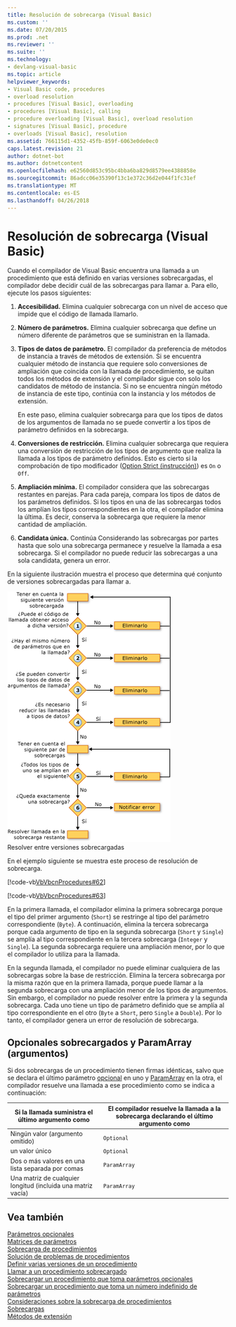 ```yaml
---
title: Resolución de sobrecarga (Visual Basic)
ms.custom: ''
ms.date: 07/20/2015
ms.prod: .net
ms.reviewer: ''
ms.suite: ''
ms.technology:
- devlang-visual-basic
ms.topic: article
helpviewer_keywords:
- Visual Basic code, procedures
- overload resolution
- procedures [Visual Basic], overloading
- procedures [Visual Basic], calling
- procedure overloading [Visual Basic], overload resolution
- signatures [Visual Basic], procedure
- overloads [Visual Basic], resolution
ms.assetid: 766115d1-4352-45fb-859f-6063e0de0ec0
caps.latest.revision: 21
author: dotnet-bot
ms.author: dotnetcontent
ms.openlocfilehash: e62560d853c95bc4bba6ba829d8579ee4388858e
ms.sourcegitcommit: 86adcc06e35390f13c1e372c36d2e044f1fc31ef
ms.translationtype: MT
ms.contentlocale: es-ES
ms.lasthandoff: 04/26/2018
---
```

# <a name="overload-resolution-visual-basic"></a>Resolución de sobrecarga (Visual Basic)
Cuando el compilador de Visual Basic encuentra una llamada a un procedimiento que está definido en varias versiones sobrecargadas, el compilador debe decidir cuál de las sobrecargas para llamar a. Para ello, ejecute los pasos siguientes:  
  
1.  **Accesibilidad.** Elimina cualquier sobrecarga con un nivel de acceso que impide que el código de llamada llamarlo.  
  
2.  **Número de parámetros.** Elimina cualquier sobrecarga que define un número diferente de parámetros que se suministran en la llamada.  
  
3.  **Tipos de datos de parámetro.** El compilador da preferencia de métodos de instancia a través de métodos de extensión. Si se encuentra cualquier método de instancia que requiere solo conversiones de ampliación que coincida con la llamada de procedimiento, se quitan todos los métodos de extensión y el compilador sigue con solo los candidatos de método de instancia. Si no se encuentra ningún método de instancia de este tipo, continúa con la instancia y los métodos de extensión.  
  
     En este paso, elimina cualquier sobrecarga para que los tipos de datos de los argumentos de llamada no se puede convertir a los tipos de parámetro definidos en la sobrecarga.  
  
4.  **Conversiones de restricción.** Elimina cualquier sobrecarga que requiera una conversión de restricción de los tipos de argumento que realiza la llamada a los tipos de parámetro definidos. Esto es cierto si la comprobación de tipo modificador ([Option Strict (instrucción)](../../../../visual-basic/language-reference/statements/option-strict-statement.md)) es `On` o `Off`.  
  
5.  **Ampliación mínima.** El compilador considera que las sobrecargas restantes en parejas. Para cada pareja, compara los tipos de datos de los parámetros definidos. Si los tipos en una de las sobrecargas todos los amplían los tipos correspondientes en la otra, el compilador elimina la última. Es decir, conserva la sobrecarga que requiere la menor cantidad de ampliación.  
  
6.  **Candidata única.** Continúa Considerando las sobrecargas por partes hasta que solo una sobrecarga permanece y resuelve la llamada a esa sobrecarga. Si el compilador no puede reducir las sobrecargas a una sola candidata, genera un error.  
  
 En la siguiente ilustración muestra el proceso que determina qué conjunto de versiones sobrecargadas para llamar a.  
  
 ![Diagrama de flujo del proceso de resolución de sobrecarga](./media/overloadres.gif "OverloadRes")  
Resolver entre versiones sobrecargadas  
  
 En el ejemplo siguiente se muestra este proceso de resolución de sobrecarga.  
  
 [!code-vb[VbVbcnProcedures#62](./codesnippet/VisualBasic/overload-resolution_1.vb)]  
  
 [!code-vb[VbVbcnProcedures#63](./codesnippet/VisualBasic/overload-resolution_2.vb)]  
  
 En la primera llamada, el compilador elimina la primera sobrecarga porque el tipo del primer argumento (`Short`) se restringe al tipo del parámetro correspondiente (`Byte`). A continuación, elimina la tercera sobrecarga porque cada argumento de tipo en la segunda sobrecarga (`Short` y `Single`) se amplía al tipo correspondiente en la tercera sobrecarga (`Integer` y `Single`). La segunda sobrecarga requiere una ampliación menor, por lo que el compilador lo utiliza para la llamada.  
  
 En la segunda llamada, el compilador no puede eliminar cualquiera de las sobrecargas sobre la base de restricción. Elimina la tercera sobrecarga por la misma razón que en la primera llamada, porque puede llamar a la segunda sobrecarga con una ampliación menor de los tipos de argumentos. Sin embargo, el compilador no puede resolver entre la primera y la segunda sobrecarga. Cada uno tiene un tipo de parámetro definido que se amplía al tipo correspondiente en el otro (`Byte` a `Short`, pero `Single` a `Double`). Por lo tanto, el compilador genera un error de resolución de sobrecarga.  
  
## <a name="overloaded-optional-and-paramarray-arguments"></a>Opcionales sobrecargados y ParamArray (argumentos)  
 Si dos sobrecargas de un procedimiento tienen firmas idénticas, salvo que se declara el último parámetro [opcional](../../../../visual-basic/language-reference/modifiers/optional.md) en uno y [ParamArray](../../../../visual-basic/language-reference/modifiers/paramarray.md) en la otra, el compilador resuelve una llamada a ese procedimiento como se indica a continuación:  
  
|Si la llamada suministra el último argumento como|El compilador resuelve la llamada a la sobrecarga declarando el último argumento como|  
|---|---|  
|Ningún valor (argumento omitido)|`Optional`|  
|un valor único|`Optional`|  
|Dos o más valores en una lista separada por comas|`ParamArray`|  
|Una matriz de cualquier longitud (incluida una matriz vacía)|`ParamArray`|  
  
## <a name="see-also"></a>Vea también  
 [Parámetros opcionales](./optional-parameters.md)  
 [Matrices de parámetros](./parameter-arrays.md)  
 [Sobrecarga de procedimientos](./procedure-overloading.md)  
 [Solución de problemas de procedimientos](./troubleshooting-procedures.md)  
 [Definir varias versiones de un procedimiento](./how-to-define-multiple-versions-of-a-procedure.md)  
 [Llamar a un procedimiento sobrecargado](./how-to-call-an-overloaded-procedure.md)  
 [Sobrecargar un procedimiento que toma parámetros opcionales](./how-to-overload-a-procedure-that-takes-optional-parameters.md)  
 [Sobrecargar un procedimiento que toma un número indefinido de parámetros](./how-to-overload-a-procedure-that-takes-an-indefinite-number-of-parameters.md)  
 [Consideraciones sobre la sobrecarga de procedimientos](./considerations-in-overloading-procedures.md)  
 [Sobrecargas](../../../../visual-basic/language-reference/modifiers/overloads.md)  
 [Métodos de extensión](./extension-methods.md)
